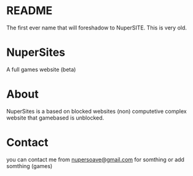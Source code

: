 # README
The first ever name that will foreshadow to NuperSITE. This is very old.

# NuperSites
A full games website (beta)

# About

NuperSites is a based on blocked websites (non) computetive complex website that gamebased is unblocked.


# Contact

you can contact me from nupersoave@gmail.com for somthing or add somthing (games)
